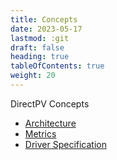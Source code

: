 ```yaml
---
title: Concepts
date: 2023-05-17
lastmod: :git
draft: false
heading: true
tableOfContents: true
weight: 20
---
```


DirectPV Concepts

- [Architecture](architecture.md)
- [Metrics](metrics.md)
- [Driver Specification](specification.md)